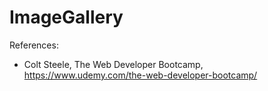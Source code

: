 # ImageGallery

References:

- Colt Steele, The Web Developer Bootcamp, https://www.udemy.com/the-web-developer-bootcamp/
